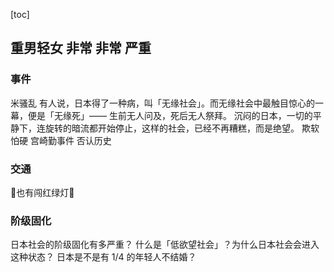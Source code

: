[toc]
## 重男轻女 非常 非常 严重
### 事件
米骚乱
有人说，日本得了一种病，叫「无缘社会」。而无缘社会中最触目惊心的一幕，便是「无缘死」—— 生前无人问及，死后无人祭拜。
沉闷的日本，一切的平静下，连旋转的暗流都开始停止，这样的社会，已经不再糟糕，而是绝望。
欺软怕硬
宫崎勤事件
否认历史
### 交通
也有闯红绿灯

### 阶级固化 
日本社会的阶级固化有多严重？
什么是「低欲望社会」？为什么日本社会会进入这种状态？
日本是不是有 1/4 的年轻人不结婚？